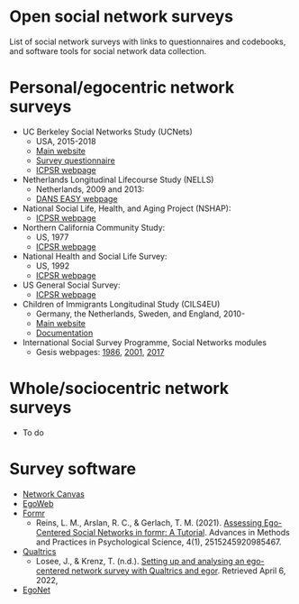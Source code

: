 # Open social network surveys
 List of social network surveys with links to questionnaires and codebooks, and software tools for social network data collection. 

# Personal/egocentric network surveys
* UC Berkeley Social Networks Study (UCNets) 
    - USA, 2015-2018
    - [Main website](https://ucnets.berkeley.edu/)
    - [Survey questionnaire](https://ucnets.berkeley.edu/researcher-resources/data-documentation/) 
    - [ICPSR webpage](https://www.icpsr.umich.edu/web/ICPSR/studies/36975/datadocumentation)
* Netherlands Longitudinal Lifecourse Study (NELLS)
    - Netherlands, 2009 and 2013: 
    - [DANS EASY webpage](https://easy.dans.knaw.nl/ui/datasets/id/easy-dataset:59831/tab/2) 
* National Social Life, Health, and Aging Project (NSHAP): 
    - [ICPSR webpage](https://www.icpsr.umich.edu/web/ICPSR/studies/20541/datadocumentation) 
* Northern California Community Study: 
    - US, 1977
    - [ICPSR webpage](https://www.icpsr.umich.edu/web/ICPSR/studies/7744/datadocumentation#) 
* National Health and Social Life Survey: 
    - US, 1992
    - [ICPSR webpage](https://www.icpsr.umich.edu/web/ICPSR/studies/6647/datadocumentation#) 
* US General Social Survey: 
    - [ICPSR webpage](https://www.icpsr.umich.edu/web/ICPSR/studies/36797/datadocumentation) 
* Children of Immigrants Longitudinal Study (CILS4EU)
    - Germany, the Netherlands, Sweden, and England, 2010-
    - [Main website](https://www.cils4.eu)
    - [Documentation](https://www.cils4.eu/index.php?option=com_content&view=article&id=55&Itemid=12) 
* International Social Survey Programme, Social Networks modules
    - Gesis webpages: [1986](https://www.gesis.org/en/issp/modules/issp-modules-by-topic/social-networks/1986), [2001](https://www.gesis.org/en/issp/modules/issp-modules-by-topic/social-networks/2001), [2017](https://www.gesis.org/en/issp/modules/issp-modules-by-topic/social-networks/2017) 

# Whole/sociocentric network surveys
* To do

# Survey software
* [Network Canvas](https://www.networkcanvas.com/)
* [EgoWeb](https://www.qualintitative.com/egoweb/)
* [Formr](https://formr.org/)
    - Reins, L. M., Arslan, R. C., & Gerlach, T. M. (2021). [Assessing Ego-Centered Social Networks in formr: A Tutorial](https://doi.org/10.1177/2515245920985467). Advances in Methods and Practices in Psychological Science, 4(1), 2515245920985467. 
* [Qualtrics](https://www.qualtrics.com)
    - Losee, J., & Krenz, T. (n.d.). [Setting up and analysing an ego-centered network survey with Qualtrics and egor](https://cran.r-project.org/web/packages/egor/vignettes/qualtrics.html). Retrieved April 6, 2022,
* [EgoNet](https://sourceforge.net/projects/egonet/)

